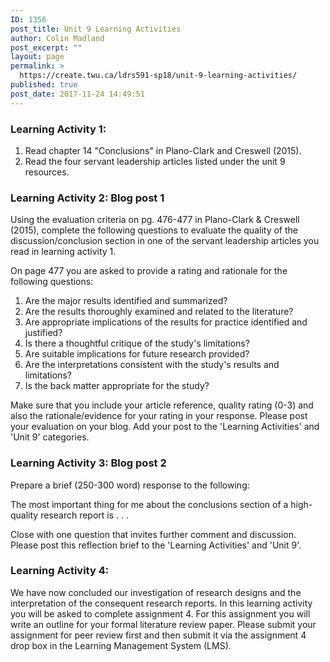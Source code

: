 ```yaml
---
ID: 1356
post_title: Unit 9 Learning Activities
author: Colin Madland
post_excerpt: ""
layout: page
permalink: >
  https://create.twu.ca/ldrs591-sp18/unit-9-learning-activities/
published: true
post_date: 2017-11-24 14:49:51
---
```

### Learning Activity 1:

1. Read chapter 14 "Conclusions" in Plano-Clark and Creswell (2015).
2. Read the four servant leadership articles listed under the unit 9 resources.

### Learning Activity 2: Blog post 1

Using the evaluation criteria on pg. 476-477 in Plano-Clark & Creswell (2015), complete the following questions to evaluate the quality of the discussion/conclusion section in one of the servant leadership articles you read in learning activity 1.

On page 477 you are asked to provide a rating and rationale for the following questions:

1. Are the major results identified and summarized?
2. Are the results thoroughly examined and related to the literature?
3. Are appropriate implications of the results for practice identified and justified?
4. Is there a thoughtful critique of the study's limitations?
5. Are suitable implications for future research provided?
6. Are the interpretations consistent with the study's results and limitations?
7. Is the back matter appropriate for the study?

Make sure that you include your article reference, quality rating (0-3) and also the rationale/evidence for your rating in your response.  Please post your evaluation on your blog.  Add your post to the 'Learning Activities' and 'Unit 9' categories.

### Learning Activity 3: Blog post 2

Prepare a brief (250-300 word) response to the following:

The most important thing for me about the conclusions section of a high-quality research report is . . .

Close with one question that invites further comment and discussion. Please post this reflection brief to the 'Learning Activities' and 'Unit 9'.

### Learning Activity 4:

We have now concluded our investigation of research designs and the interpretation of the consequent research reports.  In this learning activity you will be asked to complete assignment 4. For this assignment you will write an outline for your formal literature review paper.  Please submit your assignment for peer review first and then submit it via the assignment 4 drop box in the Learning Management System (LMS).

###